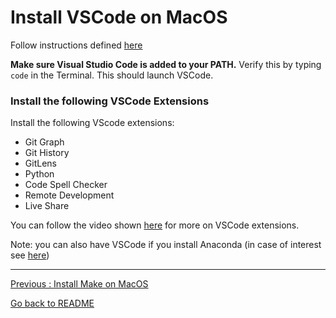 # Install VSCode on MacOS

Follow instructions defined [here](https://code.visualstudio.com/docs/setup/mac)

**Make sure Visual Studio Code is added to your PATH.** Verify this by typing `code` in the Terminal. This should launch VSCode.


### Install the following VSCode Extensions

Install the following VScode extensions:

* Git Graph
* Git History
* GitLens
* Python
* Code Spell Checker
* Remote Development
* Live Share

You can follow the video shown [here](https://code.visualstudio.com/learn/get-started/extensions) for more on VSCode extensions.

Note: you can also have VSCode if you install Anaconda (in case of interest see [here](https://docs.anaconda.com/anaconda/install/mac-os/))

___________________________

[Previous : Install Make on MacOS](https://github.com/HeatherAn/installations-instructions/blob/main/Install-Make-on-MacOS.md)  

[Go back to README](https://github.com/HeatherAn/installations-instructions/blob/main/README.md)
